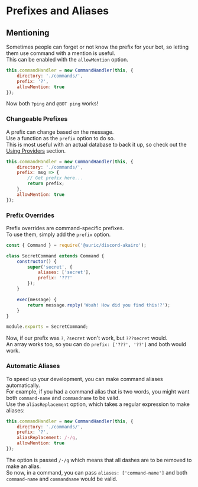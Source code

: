 # Prefixes and Aliases

## Mentioning

Sometimes people can forget or not know the prefix for your bot, so letting them use command with a mention is useful.  
This can be enabled with the `allowMention` option.  

```js
this.commandHandler = new CommandHandler(this, {
    directory: './commands/',
    prefix: '?',
    allowMention: true
});
```

Now both `?ping` and `@BOT ping` works!  

### Changeable Prefixes

A prefix can change based on the message.  
Use a function as the `prefix` option to do so.  
This is most useful with an actual database to back it up, so check out the [Using Providers](../other/providers.md) section.  

```js
this.commandHandler = new CommandHandler(this, {
    directory: './commands/',
    prefix: msg => {
        // Get prefix here...
        return prefix;
    },
    allowMention: true
});
```

### Prefix Overrides

Prefix overrides are command-specific prefixes.  
To use them, simply add the `prefix` option.  

```js
const { Command } = require('@auric/discord-akairo');

class SecretCommand extends Command {
    constructor() {
        super('secret', {
            aliases: ['secret'],
            prefix: '???'
        });
    }

    exec(message) {
        return message.reply('Woah! How did you find this!?');
    }
}

module.exports = SecretCommand;
```

Now, if our prefix was `?`, `?secret` won't work, but `???secret` would.  
An array works too, so you can do `prefix: ['???', '??']` and both would work.  

### Automatic Aliases

To speed up your development, you can make command aliases automatically.  
For example, if you had a command alias that is two words, you might want both `command-name` and `commandname` to be valid.  
Use the `aliasReplacement` option, which takes a regular expression to make aliases:  

```js
this.commandHandler = new CommandHandler(this, {
    directory: './commands/',
    prefix: '?',
    aliasReplacement: /-/g,
    allowMention: true
});
```

The option is passed `/-/g` which means that all dashes are to be removed to make an alias.  
So now, in a command, you can pass `aliases: ['command-name']` and both `command-name` and `commandname` would be valid.  
